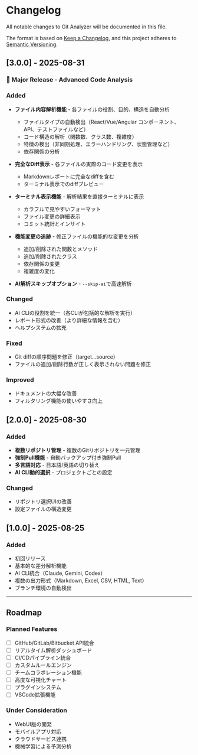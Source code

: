 # Changelog

All notable changes to Git Analyzer will be documented in this file.

The format is based on [Keep a Changelog](https://keepachangelog.com/en/1.0.0/),
and this project adheres to [Semantic Versioning](https://semver.org/spec/v2.0.0.html).

## [3.0.0] - 2025-08-31

### 🎉 Major Release - Advanced Code Analysis

### Added
- **ファイル内容解析機能** - 各ファイルの役割、目的、構造を自動分析
  - ファイルタイプの自動検出（React/Vue/Angular コンポーネント、API、テストファイルなど）
  - コード構造の解析（関数数、クラス数、複雑度）
  - 特徴の検出（非同期処理、エラーハンドリング、状態管理など）
  - 依存関係の分析

- **完全なDiff表示** - 各ファイルの実際のコード変更を表示
  - Markdownレポートに完全なdiffを含む
  - ターミナル表示でのdiffプレビュー

- **ターミナル表示機能** - 解析結果を直接ターミナルに表示
  - カラフルで見やすいフォーマット
  - ファイル変更の詳細表示
  - コミット統計とインサイト

- **機能変更の追跡** - 修正ファイルの機能的な変更を分析
  - 追加/削除された関数とメソッド
  - 追加/削除されたクラス
  - 依存関係の変更
  - 複雑度の変化

- **AI解析スキップオプション** - `--skip-ai`で高速解析

### Changed
- AI CLIの役割を統一（各CLIが包括的な解析を実行）
- レポート形式の改善（より詳細な情報を含む）
- ヘルプシステムの拡充

### Fixed
- Git diffの順序問題を修正（target...source）
- ファイルの追加/削除行数が正しく表示されない問題を修正

### Improved
- ドキュメントの大幅な改善
- フィルタリング機能の使いやすさ向上

## [2.0.0] - 2025-08-30

### Added
- **複数リポジトリ管理** - 複数のGitリポジトリを一元管理
- **強制Pull機能** - 自動バックアップ付き強制Pull
- **多言語対応** - 日本語/英語の切り替え
- **AI CLI動的選択** - プロジェクトごとの設定

### Changed
- リポジトリ選択UIの改善
- 設定ファイルの構造変更

## [1.0.0] - 2025-08-25

### Added
- 初回リリース
- 基本的な差分解析機能
- AI CLI統合（Claude, Gemini, Codex）
- 複数の出力形式（Markdown, Excel, CSV, HTML, Text）
- ブランチ環境の自動検出

---

## Roadmap

### Planned Features
- [ ] GitHub/GitLab/Bitbucket API統合
- [ ] リアルタイム解析ダッシュボード
- [ ] CI/CDパイプライン統合
- [ ] カスタムルールエンジン
- [ ] チームコラボレーション機能
- [ ] 高度な可視化チャート
- [ ] プラグインシステム
- [ ] VSCode拡張機能

### Under Consideration
- WebUI版の開発
- モバイルアプリ対応
- クラウドサービス連携
- 機械学習による予測分析